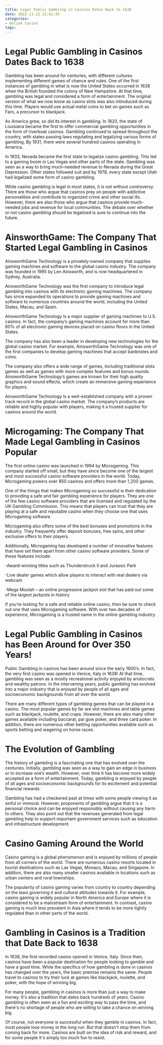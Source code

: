 ```yaml
---
title: Legal Public Gambling in Casinos Dates Back to 1638
date: 2022-11-22 21:41:35
categories:
- Online Casino
tags:
---
```



#  Legal Public Gambling in Casinos Dates Back to 1638

Gambling has been around for centuries, with different cultures implementing different games of chance and rules. One of the first instances of gambling in what is now the United States occurred in 1638 when the British founded the colony of New Hampshire. At that time, gambling was legal and considered a form of entertainment. The original version of what we now know as casino slots was also introduced during this time. Players would use actual metal coins to bet on games such as Faro, a precursor to blackjack.

As America grew, so did its interest in gambling. In 1820, the state of Louisiana became the first to offer commercial gambling opportunities in the form of riverboat casinos. Gambling continued to spread throughout the country, with states passing laws regulating and legalizing various forms of gambling. By 1931, there were several hundred casinos operating in America.

In 1933, Nevada became the first state to legalize casino gambling. This led to a gaming boom in Las Vegas and other parts of the state. Gambling was seen as a way to bring much-needed revenue to Nevada during the Great Depression. Other states followed suit and by 1978, every state except Utah had legalized some form of casino gambling.

While casino gambling is legal in most states, it is not without controversy. There are those who argue that casinos prey on people with addictive personalities and contribute to organized crime and other social ills. However, there are also those who argue that casinos provide much-needed jobs and revenue for local communities. The debate over whether or not casino gambling should be legalized is sure to continue into the future.

#  AinsworthGame: The Company That Started Legal Gambling in Casinos

AinsworthGame Technology is a privately-owned company that supplies gaming machines and software to the global casino industry. The company was founded in 1995 by Len Ainsworth, and is now headquartered in Sydney, Australia.

AinsworthGame Technology was the first company to introduce legal gambling into casinos with its electronic gaming machines. The company has since expanded its operations to provide gaming machines and software to numerous countries around the world, including the United States, Macau, and Spain.

AinsworthGame Technology is a major supplier of gaming machines to U.S. casinos. In fact, the company’s gaming machines account for more than 60% of all electronic gaming devices placed on casino floors in the United States.

The company has also been a leader in developing new technologies for the global casino market. For example, AinsworthGame Technology was one of the first companies to develop gaming machines that accept banknotes and coins.

The company also offers a wide range of games, including traditional slots games as well as games with more complex features and bonus rounds. AinsworthGame Technology’s games are known for their high quality graphics and sound effects, which create an immersive gaming experience for players.

AinsworthGame Technology is a well-established company with a proven track record in the global casino market. The company’s products are reliable and highly popular with players, making it a trusted supplier for casinos around the world.

#  Microgaming: The Company That Made Legal Gambling in Casinos Popular

The first online casino was launched in 1994 by Microgaming. This company started off small, but they have since become one of the largest and most successful casino software providers in the world. Today, Microgaming powers over 850 casinos and offers more than 1,200 games.

One of the things that makes Microgaming so successful is their dedication to providing a safe and fair gambling experience for players. They are one of the few casino software providers that are licensed and regulated by the UK Gambling Commission. This means that players can trust that they are playing at a safe and reputable casino when they choose one that uses Microgaming software.

Microgaming also offers some of the best bonuses and promotions in the industry. They frequently offer deposit bonuses, free spins, and other exclusive offers to their players.

 Additionally, Microgaming has developed a number of innovative features that have set them apart from other casino software providers. Some of these features include:

-Award-winning titles such as Thunderstruck II and Jurassic Park

-Live dealer games which allow players to interact with real dealers via webcam

-Mega Moolah – an online progressive jackpot slot that has paid out some of the largest jackpots in history

If you’re looking for a safe and reliable online casino, then be sure to check out one that uses Microgaming software. With over two decades of experience, Microgaming is a trusted name in the online gambling industry.

#  Legal Public Gambling in Casinos has Been Around for Over 350 Years!

Public Gambling in casinos has been around since the early 1600’s. In fact, the very first casino was opened in Venice, Italy in 1638! At that time, gambling was seen as a mostly recreational activity enjoyed by aristocrats and wealthy patrons. In the intervening years, public gambling has evolved into a major industry that is enjoyed by people of all ages and socioeconomic backgrounds from all over the world.

There are many different types of gambling games that can be played in a casino. The most popular games by far are slot machines and table games such as blackjack, roulette, and craps. However, there are also many other games available including baccarat, pai gow poker, and three card poker. In addition, there are numerous other betting opportunities available such as sports betting and wagering on horse races.

# The Evolution of Gambling

The history of gambling is a fascinating one that has evolved over the centuries. Initially, gambling was seen as a way to gain an edge in business or to increase one’s wealth. However, over time it has become more widely accepted as a form of entertainment. Today, gambling is enjoyed by people of all ages and socioeconomic backgrounds for its excitement and potential financial rewards.

Gambling has had a checkered past at times with some people viewing it as sinful or immoral. However, proponents of gambling argue that it is a personal choice and can be enjoyed responsibly without causing any harm to others. They also point out that the revenues generated from legal gambling help to support important government services such as education and infrastructure development.

# Casino Gaming Around the World

Casino gaming is a global phenomenon and is enjoyed by millions of people from all corners of the world. There are numerous casino resorts located in tourist destinations such as Las Vegas, Monaco, Macau, and Singapore. In addition, there are also many smaller casinos available in locations such as urban centers and rural townships.

The popularity of casino gaming varies from country to country depending on the laws governing it and cultural attitudes towards it. For example, casino gaming is widely popular in North America and Europe where it is considered to be a mainstream form of entertainment. In contrast, casino gaming is much less prevalent in Asia where it tends to be more tightly regulated than in other parts of the world.

#  Gambling in Casinos is a Tradition that Date Back to 1638

In 1638, the first recorded casino opened in Venice, Italy. Since then, casinos have been a popular destination for people looking to gamble and have a good time. While the specifics of how gambling is done in casinos has changed over the years, the basic premise remains the same. People travel to casinos to try their luck at games like blackjack, roulette, and poker, with the hope of winning big.

For many people, gambling in casinos is more than just a way to make money. It's also a tradition that dates back hundreds of years. Casino gambling is often seen as a fun and exciting way to pass the time, and there's no shortage of people who are willing to take a chance on winning big.

Of course, not everyone is successful when they gamble in casinos. In fact, most people lose money in the long run. But that doesn't stop them from coming back for more. Casinos are built on the idea of risk and reward, and for some people it's simply too much fun to resist.